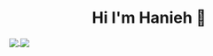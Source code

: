 <h1  align="center">Hi I'm Hanieh 👋</h1>
<a href="https://github.com/hanieh-bakhshi">
  <img align="center" src="https://github-readme-stats.vercel.app/api?username=hanieh-bakhshi&show_icons=true&count_private=true&include_all_commits=true&theme=dracula" />
</a>
<a href="https://github.com/hanieh-bakhshi">
  <img align="center" src="https://github-readme-stats.vercel.app/api/top-langs/?username=hanieh-bakhshi&layout=compact&langs_count=20&theme=dracula" />
</a>
<!--
**hanieh-bakhshi/hanieh-bakhshi** is a ✨ _special_ ✨ repository because its `README.md` (this file) appears on your GitHub profile.

Here are some ideas to get you started:

- 🔭 I’m currently working on ...
- 🌱 I’m currently learning ...
- 👯 I’m looking to collaborate on ...
- 🤔 I’m looking for help with ...
- 💬 Ask me about ...
- 📫 How to reach me: ...
- 😄 Pronouns: ...
- ⚡ Fun fact: ...
-->
